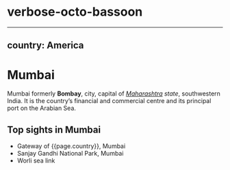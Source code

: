 # verbose-octo-bassoon
---
country: America
---
# Mumbai #
Mumbai formerly **Bombay**, city, capital of _[Maharashtra](https://en.wikipedia.org/wiki/Maharashtra) state_, southwestern India. It is the country’s financial and commercial centre and its principal port on the Arabian Sea.

## Top sights in Mumbai
- Gateway of {{page.country}}, Mumbai
- Sanjay Gandhi National Park, Mumbai
- Worli sea link
